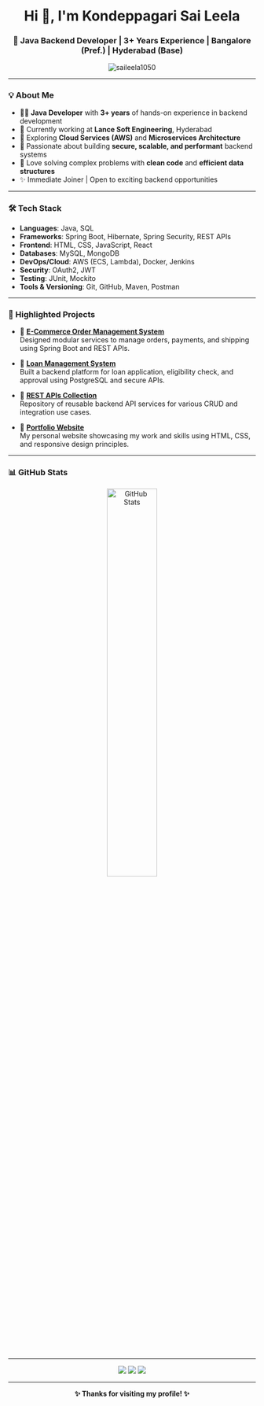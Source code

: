 <h1 align="center">Hi 👋, I'm Kondeppagari Sai Leela</h1>
<h3 align="center">🚀 Java Backend Developer | 3+ Years Experience | Bangalore (Pref.) | Hyderabad (Base)</h3>

<p align="center">
  <img src="https://komarev.com/ghpvc/?username=saileela1050&label=Profile%20views&color=0e75b6&style=flat" alt="saileela1050" />
</p>

---

### 💡 About Me

- 👩‍💻 **Java Developer** with **3+ years** of hands-on experience in backend development  
- 💼 Currently working at **Lance Soft Engineering**, Hyderabad  
- 🌱 Exploring **Cloud Services (AWS)** and **Microservices Architecture**  
- 💪 Passionate about building **secure, scalable, and performant** backend systems  
- 🧠 Love solving complex problems with **clean code** and **efficient data structures**  
- ✨ Immediate Joiner | Open to exciting backend opportunities

---

### 🛠️ Tech Stack

- **Languages**: Java, SQL  
- **Frameworks**: Spring Boot, Hibernate, Spring Security, REST APIs  
- **Frontend**: HTML, CSS, JavaScript, React  
- **Databases**: MySQL, MongoDB 
- **DevOps/Cloud**: AWS (ECS, Lambda), Docker, Jenkins  
- **Security**: OAuth2, JWT  
- **Testing**: JUnit, Mockito  
- **Tools & Versioning**: Git, GitHub, Maven, Postman  

---

### 📂 Highlighted Projects

- 🔹 **[E-Commerce Order Management System](#)**  
  Designed modular services to manage orders, payments, and shipping using Spring Boot and REST APIs.

- 🔹 **[Loan Management System](#)**  
  Built a backend platform for loan application, eligibility check, and approval using PostgreSQL and secure APIs.

- 🔹 **[REST APIs Collection](https://github.com/saileela1050/RestAPIs)**  
  Repository of reusable backend API services for various CRUD and integration use cases.

- 🔹 **[Portfolio Website](https://github.com/saileela1050/portfolio-site)**  
  My personal website showcasing my work and skills using HTML, CSS, and responsive design principles.

---

### 📊 GitHub Stats

<p align="center">
  <img src="https://github-readme-stats.vercel.app/api?username=saileela1050&show_icons=true&theme=tokyonight" alt="GitHub Stats" width="45%"/>
</p>

---

<p align="center">
  <a href="mailto:saileela892@gmail.com"><img src="https://img.shields.io/badge/Gmail-saileela892-red?style=for-the-badge&logo=gmail&logoColor=white" /></a>
  <a href="https://github.com/saileela1050"><img src="https://img.shields.io/badge/GitHub-saileela1050-black?style=for-the-badge&logo=github&logoColor=white" /></a>
  <a href="[https://www.linkedin.com/in/your-link](https://www.linkedin.com/in/kondeppagari-saileela/)"><img src="https://img.shields.io/badge/LinkedIn-Visit-blue?style=for-the-badge&logo=linkedin&logoColor=white" /></a>
</p>

---

<p align="center"><b>✨ Thanks for visiting my profile! ✨</b></p>
